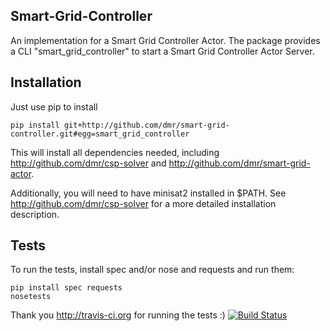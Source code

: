 Smart-Grid-Controller
---------------------

An implementation for a Smart Grid Controller Actor.
The package provides a CLI "smart_grid_controller" to start a Smart Grid Controller Actor Server.


Installation
------------

Just use pip to install

    pip install git+http://github.com/dmr/smart-grid-controller.git#egg=smart_grid_controller

This will install all dependencies needed, including http://github.com/dmr/csp-solver and http://github.com/dmr/smart-grid-actor.

Additionally, you will need to have minisat2 installed in $PATH. See http://github.com/dmr/csp-solver for a more detailed installation description.



Tests
-----

To run the tests, install spec and/or nose and requests and run them:

    pip install spec requests
    nosetests

Thank you http://travis-ci.org for running the tests :)
[![Build Status](https://travis-ci.org/dmr/smart-grid-controller.png)](https://travis-ci.org/dmr/smart-grid-controller)
